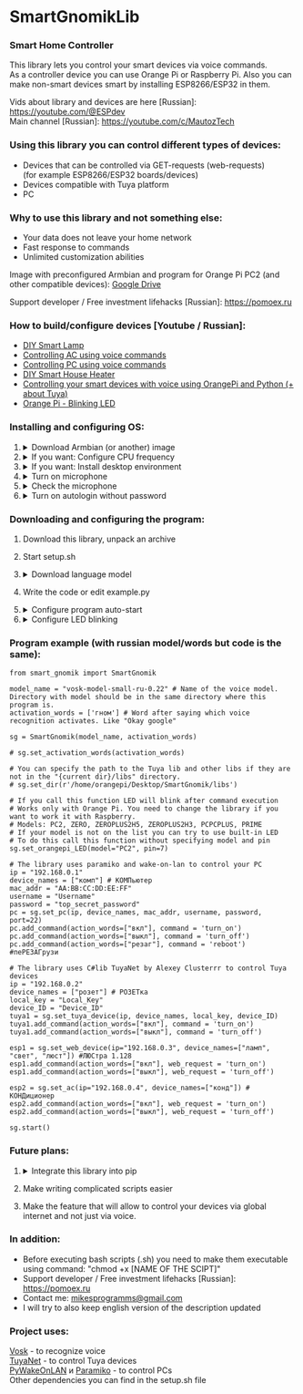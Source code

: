 ﻿# SmartGnomikLib
### Smart Home Controller

This library lets you control your smart devices via voice commands.     
As a controller device you can use Orange Pi or Raspberry Pi.
Also you can make non-smart devices smart by installing ESP8266/ESP32 in them.

Vids about library and devices are here [Russian]: https://youtube.com/@ESPdev      
Main channel [Russian]: https://youtube.com/c/MautozTech

### Using this library you can control different types of devices:
- Devices that can be controlled via GET-requests (web-requests)      
  (for example ESP8266/ESP32 boards/devices)
- Devices compatible with Tuya platform
- PC

### Why to use this library and not something else:
- Your data does not leave your home network
- Fast response to commands
- Unlimited customization abilities

Image with preconfigured Armbian and program for Orange Pi PC2 (and other compatible devices): [Google Drive](https://drive.google.com/file/d/128jVv7pF3YjIEn2ycC7YM1Svyow9LUSr)      

Support developer / Free investment lifehacks [Russian]: https://pomoex.ru

### How to build/configure devices [Youtube / Russian]:
- [DIY Smart Lamp](https://www.youtube.com/watch?v=LqcxTVnJerQ)
- [Controlling AC using voice commands](https://www.youtube.com/watch?v=OrqkeDkkqKg)
- [Controlling PC using voice commands](https://www.youtube.com/watch?v=hH3e1tUTVxI)
- [DIY Smart House Heater](https://www.youtube.com/watch?v=1qQIQP5o4bY)
- [Controlling your smart devices with voice using OrangePi and Python (+ about Tuya)](https://www.youtube.com/watch?v=Uk_LlI7Qcqw)
- [Orange Pi - Blinking LED](https://www.youtube.com/watch?v=lKjLFaw47dM)

### Installing and configuring OS:
1. <details> 
      <summary>Download Armbian (or another) image</summary>
  
      ```
      Armbian 20.08 like mine: https://drive.google.com/file/d/1FFzEcmnzOcK9rwSuBZPOyZdQ0BdvRMhi
      ```
   </details>
2. <details> 
      <summary>If you want: Configure CPU frequency</summary>
  
      ```
      Use command "armbian-config", select System >> CPU Frequency.
      I set min freq. to 480 MHz, max freq. to 1200 MHz and "On demand" mode, you can set higher max freq.
      ```
   </details> 
3. <details> 
      <summary>If you want: Install desktop environment</summary>

      ```
      If you've downloaded OS without desktop environment, you can install it using commands:
      "apt update"
      "apt install lubuntu-desktop -y"
      ```
   </details> 
4. <details> 
      <summary>Turn on microphone</summary>

      ```
      If your built-in OrangePi mic doesn't work, execute "alsamixer" command, press F4, select mic using arrows and press space to turn it on.
      If there are two mics, you can turn on both. Then press CTRL+S to save and CTRL+C to close the alsamixer.
      ```
   </details>
5. <details> 
      <summary>Check the microphone</summary>
  
      ```
      To check the microphone connect headphones to an OrangePi and use "arecord | aplay" command,
      sound from microphone will play in your headphones.
      ```
   </details>
6. <details> 
      <summary>Turn on autologin without password</summary>
      - Solution for Lubuntu: Create "/etc/sddm.conf" file with following content:
  
      ```
      [Autologin]      
      User=[YOUR USERNAME]      
      Session=Lubuntu.desktop      
      Relogin=true      
      ```
   </details>
   
### Downloading and configuring the program:
1. Download this library, unpack an archive
2. Start setup.sh
3. <details> 
      <summary>Download language model</summary>
      
      ```
      Model is too heavy for Github, 40 MB. So you need to download it buy yourself.
      You need to put directory with model into directory with program (for example with example.py)
      Link: https://alphacephei.com/vosk/models
      Name of the model i use: "vosk-model-small-ru-0.22" (you can choose English but it has to be small enough to be used on your device)
      ```
    </details>   
5. Write the code or edit example.py
6. <details> 
      <summary>Configure program auto-start</summary>
      - In Lubuntu you can do it in Session Settings, you need to add the following command in auto-start. If you have different path to a program, change it.
  
      ```
      cd /home/orangepi/Desktop/SmartGnomik && python3 example.py
      ```
   </details>
7. <details> 
      <summary>Configure LED blinking</summary>
  
      ```
      LED will blink 3 times after command execution
      It works only on Orange Pi because i don't have Raspberry Pi to write a code for it and to test it.
      If you have Raspberry Pi and you want your LED to blink you can edit the library to fit your needs.
      
      To control GPIO contacts (and to make LED blinking) program must have root access.
      The right way to do this:
      1. Make root user owner of entire directory (chown -R root [DIR NAME or PATH])
      2. Set access settings (chmod -R 755 [DIR NAME or PATH])
      3. Create a script which will start your program
         and put this script into "/usr/bin" dir (sg_autostart.sh - example of a script)
      4. Add your script to auto-start list (In Lubuntu you can do it in "Session settings").
         Command that needs to be executed on start - "sudo sg_autostart.sh"
      5. Use "visudo" command and add to the end of the file:
         "[YOUR USENAME] ALL=(ALL:ALL) NOPASSWD:/usr/bin/sg_autostart.sh"
      ```
   </details>
### Program example (with russian model/words but code is the same):
```
from smart_gnomik import SmartGnomik

model_name = "vosk-model-small-ru-0.22" # Name of the voice model. Directory with model should be in the same directory where this program is.
activation_words = ['гном'] # Word after saying which voice recognition activates. Like "Okay google"

sg = SmartGnomik(model_name, activation_words)

# sg.set_activation_words(activation_words)

# You can specify the path to the Tuya lib and other libs if they are not in the "{current dir}/libs" directory.
# sg.set_dir(r'/home/orangepi/Desktop/SmartGnomik/libs')

# If you call this function LED will blink after command execution
# Works only with Orange Pi. You need to change the library if you want to work it with Raspberry.
# Models: PC2, ZERO, ZEROPLUS2H5, ZEROPLUS2H3, PCPCPLUS, PRIME
# If your model is not on the list you can try to use built-in LED
# To do this call this function without specifying model and pin
sg.set_orangepi_LED(model="PC2", pin=7) 

# The library uses paramiko and wake-on-lan to control your PC
ip = "192.168.0.1"
device_names = ["комп"] # КОМПьютер
mac_addr = "AA:BB:CC:DD:EE:FF"
username = "Username"
password = "top_secret_password"
pc = sg.set_pc(ip, device_names, mac_addr, username, password, port=22)
pc.add_command(action_words=["вкл"], command = 'turn_on')
pc.add_command(action_words=["выкл"], command = 'turn_off')
pc.add_command(action_words=["резаг"], command = 'reboot') #пеРЕЗАГрузи

# The library uses C#lib TuyaNet by Alexey Clusterrr to control Tuya devices
ip = "192.168.0.2"
device_names = ["розет"] # РОЗЕТка
local_key = "Local_Key"
device_ID = "Device_ID"
tuya1 = sg.set_tuya_device(ip, device_names, local_key, device_ID)
tuya1.add_command(action_words=["вкл"], command = 'turn_on')
tuya1.add_command(action_words=["выкл"], command = 'turn_off')

esp1 = sg.set_web_device(ip="192.168.0.3", device_names=["ламп", "свет", "люст"]) #ЛЮСтра 1.128
esp1.add_command(action_words=["вкл"], web_request = 'turn_on')
esp1.add_command(action_words=["выкл"], web_request = 'turn_off')

esp2 = sg.set_ac(ip="192.168.0.4", device_names=["конд"]) # КОНДиционер
esp2.add_command(action_words=["вкл"], web_request = 'turn_on')
esp2.add_command(action_words=["выкл"], web_request = 'turn_off')

sg.start()
```

### Future plans:
1. <details> 
      <summary>Integrate this library into pip</summary>
  
      ```
      It hasn't been done from the start because there are dependencies that needed to be installed manually via apt.
      Pip can't do this automatically and i thought it would be easier for users to download this library
      from Github and execute setup.sh script that will install everything.
      ```
2. Make writing complicated scripts easier
3. Make the feature that will allow to control your devices via global internet and not just via voice.

### In addition:
- Before executing bash scripts (.sh) you need to make them executable using command:
"chmod +x [NAME OF THE SCIPT]"
- Support developer / Free investment lifehacks [Russian]: https://pomoex.ru
- Contact me: mikesprogramms@gmail.com
- I will try to also keep english version of the description updated

### Project uses:
[Vosk](https://github.com/alphacep/vosk-api) - to recognize voice      
[TuyaNet](https://github.com/ClusterM/tuyanet) - to control Tuya devices      
[PyWakeOnLAN](https://github.com/remcohaszing/pywakeonlan) и [Paramiko](https://github.com/paramiko/paramiko) - to control PCs          
Other dependencies you can find in the setup.sh file     
